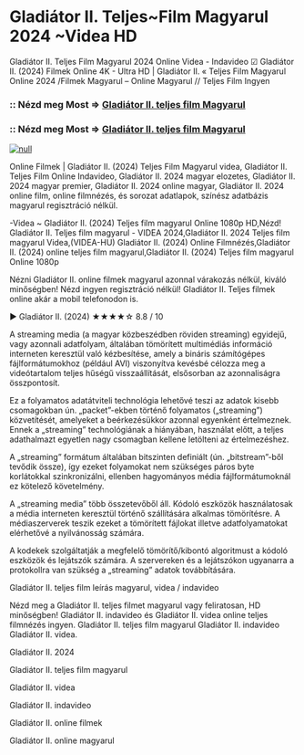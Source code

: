 # Gladiátor II. Teljes~Film Magyarul 2024 ~Videa HD

Gladiátor II. Teljes Film Magyarul 2024 Online Videa - Indavideo ☑ Gladiátor II. (2024) Filmek Online 4K - Ultra HD | Gladiátor II. « Teljes Film Magyarul Online 2024 /Filmek Magyarul – Online Magyarul // Teljes Film Ingyen

### :: Nézd meg Most => [Gladiátor II. teljes film Magyarul](https://playmov.fun/hu/movie/558449/gladiator-ii-GITHU)

### :: Nézd meg Most => [Gladiátor II. teljes film Magyarul](https://playmov.fun/hu/movie/558449/gladiator-ii-GITHU)

[![null](https://static.wixstatic.com/media/855a25_043b5abeb4ae4d35ac003198e7fe56ed~mv2.gif)](https://playmov.fun/hu/movie/558449/gladiator-ii-GITHU)

Online Filmek | Gladiátor II. (2024) Teljes Film Magyarul videa, Gladiátor II. Teljes Film Online Indavideo, Gladiátor II. 2024 magyar elozetes, Gladiátor II. 2024 magyar premier, Gladiátor II. 2024 online magyar, Gladiátor II. 2024 online film, online filmnézés, és sorozat adatlapok, színész adatbázis magyarul regisztráció nélkül.

-Videa ~ Gladiátor II. (2024) Teljes film magyarul Online 1080p HD,Nézd! Gladiátor II. Teljes film magyarul - VIDEA 2024,Gladiátor II. 2024 Teljes film magyarul Videa,(VIDEA-HU) Gladiátor II. (2024) Online Filmnézés,Gladiátor II. (2024) online teljes film magyarul,Gladiátor II. (2024) Teljes film magyarul Online 1080p

Nézni Gladiátor II. online filmek magyarul azonnal várakozás nélkül, kiváló minőségben! Nézd ingyen regisztráció nélkül! Gladiátor II. Teljes filmek online akár a mobil telefonodon is.

▶️ Gladiátor II. (2024) ★★★★☆ 8.8 / 10

A streaming media (a magyar közbeszédben röviden streaming) egyidejű, vagy azonnali adatfolyam, általában tömörített multimédiás információ interneten keresztül való kézbesítése, amely a bináris számítógépes fájlformátumokhoz (például AVI) viszonyítva kevésbé célozza meg a videótartalom teljes hűségű visszaállítását, elsősorban az azonnaliságra összpontosít.

Ez a folyamatos adatátviteli technológia lehetővé teszi az adatok kisebb csomagokban ún. „packet”-ekben történő folyamatos („streaming”) közvetítését, amelyeket a beérkezésükkor azonnal egyenként értelmeznek. Ennek a „streaming” technológiának a hiányában, használat előtt, a teljes adathalmazt egyetlen nagy csomagban kellene letölteni az értelmezéshez.

A „streaming” formátum általában bitszinten definiált (ún. „bitstream”-ből tevődik össze), így ezeket folyamokat nem szükséges páros byte korlátokkal szinkronizálni, ellenben hagyományos média fájlformátumoknál ez kötelező követelmény.

A „streaming media” több összetevőből áll. Kódoló eszközök használatosak a média interneten keresztül történő szállítására alkalmas tömörítésre. A médiaszerverek teszik ezeket a tömörített fájlokat illetve adatfolyamatokat elérhetővé a nyilvánosság számára.

A kodekek szolgáltatják a megfelelő tömörítő/kibontó algoritmust a kódoló eszközök és lejátszók számára. A szervereken és a lejátszókon ugyanarra a protokollra van szükség a „streaming” adatok továbbítására.

Gladiátor II. teljes film leírás magyarul, videa / indavideo

Nézd meg a Gladiátor II. teljes filmet magyarul vagy feliratosan, HD minőségben! Gladiátor II. indavideo és Gladiátor II. videa online teljes filmnézés ingyen. Gladiátor II. teljes film magyarul Gladiátor II. indavideo Gladiátor II. videa.

Gladiátor II. 2024

Gladiátor II. teljes film magyarul

Gladiátor II. videa

Gladiátor II. indavideo

Gladiátor II. online filmek

Gladiátor II. online magyarul

